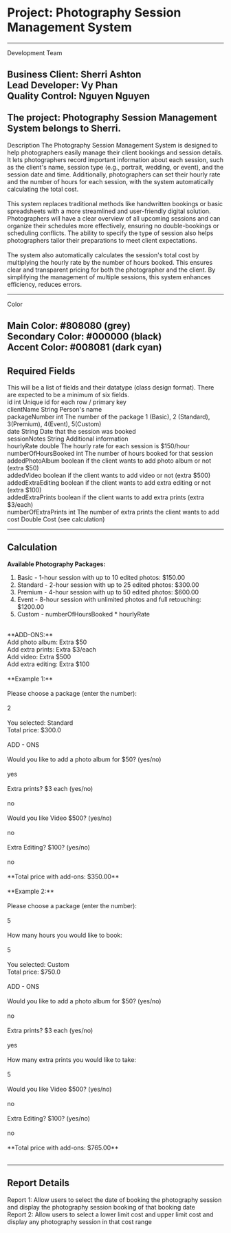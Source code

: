 # Project: Photography Session Management System  #

---
Development Team

Business Client:  Sherri Ashton
<br/>
Lead Developer:  Vy Phan
<br/>
Quality Control:  Nguyen Nguyen
<br/>
<br/>
The project: Photography Session Management System belongs to Sherri.
<br/>
---
Description
The Photography Session Management System is designed to help photographers easily manage their client bookings and session details. It lets photographers record important information about each session, such as the client's name, session type (e.g., portrait, wedding, or event), and the session date and time. Additionally, photographers can set their hourly rate and the number of hours for each session, with the system automatically calculating the total cost.
<br/>
<br/>
This system replaces traditional methods like handwritten bookings or basic spreadsheets with a more streamlined and user-friendly digital solution. Photographers will have a clear overview of all upcoming sessions and can organize their schedules more effectively, ensuring no double-bookings or scheduling conflicts. The ability to specify the type of session also helps photographers tailor their preparations to meet client expectations.
<br/>
<br/>
The system also automatically calculates the session's total cost by multiplying the hourly rate by the number of hours booked. This ensures clear and transparent pricing for both the photographer and the client. By simplifying the management of multiple sessions, this system enhances efficiency, reduces errors.

---
Color

Main Color: #808080 (grey) </br>
Secondary Color: #000000 (black) </br>
Accent Color: #008081 (dark cyan) </br>
---
## Required Fields ##

This will be a list of fields and their datatype (class design format). There are expected to be a minimum of six fields.<br>
id int Unique id for each row / primary key <br/>
clientName String Person's name <br/>
packageNumber int The number of the package 1 (Basic), 2 (Standard), 3(Premium), 4(Event), 5(Custom) <br/>
date String Date that the session was booked <br/>
sessionNotes String Additional information </br>
hourlyRate double The hourly rate for each session is $150/hour </br>
numberOfHoursBooked int The number of hours booked for that session </br>
addedPhotoAlbum boolean if the client wants to add photo album or not (extra $50) </br>
addedVideo boolean if the client wants to add video or not (extra $500) </br>
addedExtraEditing boolean if the client wants to add extra editing or not (extra $100) </br>
addedExtraPrints boolean if the client wants to add extra prints (extra $3/each) </br>
numberOfExtraPrints int The number of extra prints the client wants to add </br>
cost Double Cost (see calculation) </br>

---
## Calculation ##
**Available Photography Packages:** </br>
1) Basic - 1-hour session with up to 10 edited photos: $150.00 </br>
2) Standard - 2-hour session with up to 25 edited photos: $300.00 </br>
3) Premium - 4-hour session with up to 50 edited photos: $600.00 </br>
4) Event - 8-hour session with unlimited photos and full retouching: $1200.00 </br>
5) Custom - numberOfHoursBooked * hourlyRate </br>
</br>
**ADD-ONS:**</br> 
Add photo album: Extra $50 </br>
Add extra prints: Extra $3/each </br>
Add video: Extra $500 </br>
Add extra editing: Extra $100 </br>
</br>
**Example 1:**
</br>
</br>
Please choose a package (enter the number):
</br>
</br>
2 
</br>
</br> 
You selected: Standard </br>
Total price: $300.0 </br>
</br> 
ADD - ONS 
</br>
</br> 
Would you like to add a photo album for $50? (yes/no) 
</br>
</br> 
yes 
</br>
</br> 
Extra prints? $3 each (yes/no) 
</br>
</br>
no
</br>
</br> 
Would you like Video $500? (yes/no) 
</br>
</br>
no
</br>
</br>
Extra Editing? $100? (yes/no)
</br>
</br> 
no 
</br>
</br> 
**Total price with add-ons: $350.00**
</br>
</br>
**Example 2:**
</br>
</br>
Please choose a package (enter the number):
</br>
</br> 
5 
</br>
</br>
How many hours you would like to book:
</br>
</br>
5
</br>
</br>  
You selected: Custom </br>
Total price: $750.0 </br>
</br> 
ADD - ONS
</br>
</br> 
Would you like to add a photo album for $50? (yes/no) 
</br>
</br> 
no 
</br>
</br> 
Extra prints? $3 each (yes/no) 
</br>
</br> 
yes
</br>
</br>
How many extra prints you would like to take:
</br>
</br>
5
</br>
</br> 
Would you like Video $500? (yes/no)
</br>
</br> 
no 
</br>
</br> 
Extra Editing? $100? (yes/no)
</br>
</br> 
no 
</br>
</br> 
**Total price with add-ons: $765.00**
</br>
</br>

---
## Report Details ##
Report 1: Allow users to select the date of booking the photography session and display the photography session booking of that booking date
</br>
Report 2: Allow users to select a lower limit cost and upper limit cost and display any photography session in that cost range
